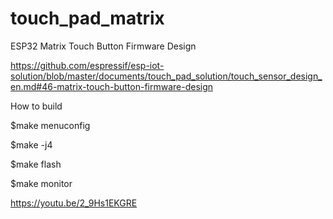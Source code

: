 # touch_pad_matrix
 ESP32 Matrix Touch Button Firmware Design


https://github.com/espressif/esp-iot-solution/blob/master/documents/touch_pad_solution/touch_sensor_design_en.md#46-matrix-touch-button-firmware-design



How to build

$make menuconfig

$make -j4

$make flash

$make monitor





https://youtu.be/2_9Hs1EKGRE



